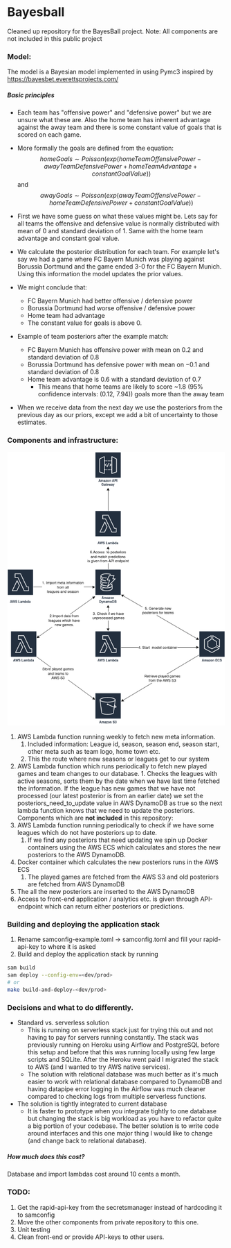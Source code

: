 # Bayesball
Cleaned up repository for the BayesBall project. Note: All components are not included in this public project

### Model:
The model is a Bayesian model implemented in using Pymc3 inspired by https://bayesbet.everettsprojects.com/
##### Basic principles
- Each team has "offensive power" and "defensive power" but we are unsure what these are. Also the home team has inherent advantage against the away team and there is some constant value of goals that is scored on each game.
- More formally the goals are defined from the equation:
$$homeGoals \sim Poisson(exp(homeTeamOffensivePower - awayTeamDefensivePower + homeTeamAdvantage + constantGoalValue))$$
and
$$awayGoals \sim Poisson(exp(awayTeamOffensivePower - homeTeamDefensivePower + constantGoalValue))$$

- First we have some guess on what these values might be. Lets say for all teams the offensive and defensive value is normally distributed with mean of $0$ and standard deviation of $1$. Same with the home team advantage and constant goal value.
- We calculate the posterior distribution for each team. For example let's say we had a game where FC Bayern Munich was playing against Borussia Dortmund and the game ended 3-0 for the FC Bayern Munich. Using this information the model updates the prior values.
- We might conclude that:
	- FC Bayern Munich had better offensive / defensive power
	- Borussia Dortmund had worse offensive / defensive power
	- Home team had advantage
	- The constant value for goals is above $0$.
- Example of team posteriors after the example match:
	- FC Bayern Munich has offensive power with mean on $0.2$ and standard deviation of $0.8$
	- Borussia Dortmund has defensive power with mean on $-0.1$ and standard deviation of $0.8$
	- Home team advantage is $0.6$ with a standard deviation of $0.7$
		- This means that home teams are likely to score ~$1.8$ (95% confidence intervals: ($0.12$, $7.94$)) goals more than the away team
- When we receive data from the next day we use the posteriors from the previous day as our priors, except we add a bit of uncertainty to those estimates.

### Components and infrastructure:
![Application architechture](docs/BayesBall.drawio.png)

1. AWS Lambda function running weekly to fetch new meta information.
	1. Included information: League id, season, season end, season start, other meta such as team logo, home town etc.
	2. This the route where new seasons or leagues get to our system
2. AWS Lambda function which runs periodically to fetch new played games and team changes to our database.
		1. Checks the leagues with active seasons, sorts them by the date when we have last time fetched the information. If the league has new games that we have not processed (our latest posterior is from an earlier date) we set the posteriors_need_to_update value in AWS DynamoDB as true so the next lambda function knows that we need to update the posteriors.
Components which are **not included** in this repository:
3. AWS Lambda function running periodically to check if we have some leagues which do not have posteriors up to date.
	1. If we find any posteriors that need updating we spin up Docker containers using the AWS ECS which calculates and stores the new posteriors to the AWS DynamoDB.
4. Docker container which calculates the new posteriors runs in the AWS ECS
	1. The played games are fetched from the AWS S3 and old posteriors are fetched from AWS DynamoDB
5. The all the new posteriors are inserted to the AWS DynamoDB
6. Access to front-end application / analytics etc. is given through API-endpoint which can return either posteriors or predictions.

### Building and deploying the application stack
1. Rename samconfig-example.toml -> samconfig.toml and fill your rapid-api-key to where it is asked
2. Build and deploy the application stack by running
```bash
sam build
sam deploy --config-env=<dev/prod>
# or
make build-and-deploy-<dev/prod>
```

### Decisions and what to do differently.
- Standard vs. serverless solution
	- This is running on serverless stack just for trying this out and not having to pay for servers running constantly. The stack was previously running on Heroku using Airflow and PostgreSQL before this setup and before that this was running locally using few large scripts and SQLite. After the Heroku went paid I migrated the stack to AWS (and I wanted to try AWS native services).
	- The solution with relational database was much better as it's much easier to work with relational database compared to DynamoDB and having datapipe error logging in the Airflow was much cleaner compared to checking logs from multiple serverless functions.
- The solution is tightly integrated to current database
	- It is faster to prototype when you integrate tightly to one database but changing the stack is big workload as you have to refactor quite a big portion of your codebase. The better solution is to write code around interfaces and this one major thing I would like to change (and change back to relational database).
##### How much does this cost?
Database and import lambdas cost around 10 cents a month.

### TODO:
1. Get the rapid-api-key from the secretsmanager instead of hardcoding it to samconfig
2. Move the other components from private repository to this one.
3. Unit testing
4. Clean front-end or provide API-keys to other users.
